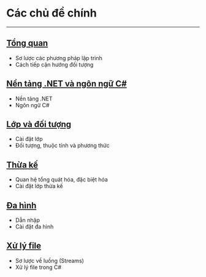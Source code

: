 # Các chủ đề chính

---

## [Tổng quan](overview)
- Sơ lược các phương pháp lập trình
- Cách tiếp cận hướng đối tượng

## [Nền tảng .NET và ngôn ngữ C#](dotnet-and-csharp)
- Nền tảng .NET
- Ngôn ngữ C#

## [Lớp và đối tượng](classes-and-objects)
- Cài đặt lớp
- Đối tượng, thuộc tính và phương thức

## [Thừa kế](inheritance)
- Quan hệ tổng quát hóa, đặc biệt hóa
- Cài đặt lớp thừa kế

## [Đa hình](polymorphism)
- Dẫn nhập
- Cài đặt đa hình

## [Xử lý file](filehandling)
- Sơ lược về luồng (Streams)
- Xử lý file trong C#
